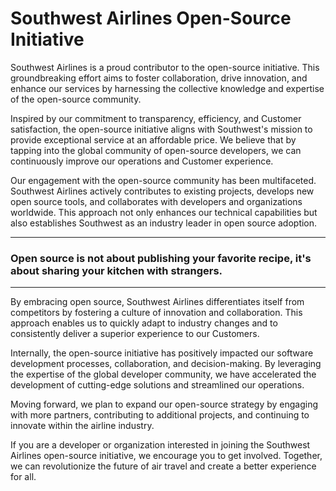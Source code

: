 # Southwest Airlines Open-Source Initiative

Southwest Airlines is a proud contributor to the open-source initiative. This groundbreaking effort aims to foster collaboration, drive innovation, and enhance our services by harnessing the collective knowledge and expertise of the open-source community.

Inspired by our commitment to transparency, efficiency, and Customer satisfaction, the open-source initiative aligns with Southwest's mission to provide exceptional service at an affordable price. We believe that by tapping into the global community of open-source developers, we can continuously improve our operations and Customer experience.

Our engagement with the open-source community has been multifaceted. Southwest Airlines actively contributes to existing projects, develops new open source tools, and collaborates with developers and organizations worldwide. This approach not only enhances our technical capabilities but also establishes Southwest as an industry leader in open source adoption.

***
### Open source is not about publishing your favorite recipe, it's about sharing your kitchen with strangers.
***  

By embracing open source, Southwest Airlines differentiates itself from competitors by fostering a culture of innovation and collaboration. This approach enables us to quickly adapt to industry changes and to consistently deliver a superior experience to our Customers.

Internally, the open-source initiative has positively impacted our software development processes, collaboration, and decision-making. By leveraging the expertise of the global developer community, we have accelerated the development of cutting-edge solutions and streamlined our operations.

Moving forward, we plan to expand our open-source strategy by engaging with more partners, contributing to additional projects, and continuing to innovate within the airline industry.

If you are a developer or organization interested in joining the Southwest Airlines open-source initiative, we encourage you to get involved. Together, we can revolutionize the future of air travel and create a better experience for all.
